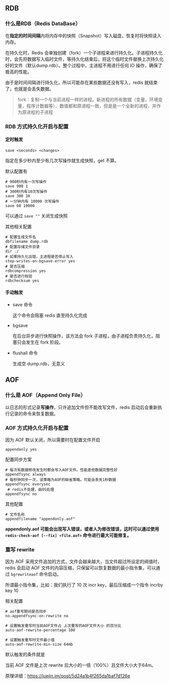 ## RDB

### 什么是RDB（Redis DataBase）

在**指定的时间间隔**内将内存中的快照（Snapshot）写入磁盘，恢复时将快照读入内存。

在持久化时，Redis 会单独创建（fork）一个子进程来进行持久化。子进程持久化时，会先将数据写入临时文件，等持久化结束后，将这个临时文件替换上次持久化好的文件（默认dump.rdb）。整个过程中，主进程不用进行任何 IO 操作，确保了极高的性能。

由于是时间间隔进行持久化，所以可能存在某些数据还没有写入，redis 就结束了，也就是会丢失数据。



> fork：复制一个与当前进程一样的进程。新进程的所有数据（变量，环境变量，程序计数器等）、数值都和原进程一致，但是是一个全新的进程，并作为原进程的子进程



### RDB 方式持久化开启与配置

#### 定时触发

`save <seconds> <changes>`

指定在多少秒内至少有几次写操作就生成快照，get 不算。

默认配置有

```shell
# 900秒内有一次写操作
save 900 1
# 300秒内有10次写操作
save 300 10
# 一分钟内有 10000 次写操作
save 60 10000
```

可以通过 `save ""` 关闭生成快照

其他相关配置

```shell
# 配置生成文件名
dbfilename dump.rdb
# 配置存储文件目录
dir ./
# 如果持久化出错，主进程是否停止写入
stop-writes-on-bgsave-error yes
# 是否压缩
rdbcompression yes
# 是否进行校验
rdbchecksum yes
```



#### 手动触发

+ save 命令

  这个命令会阻塞 redis 直至持久化完成

+ bgsave

  在后台异步进行快照操作，该方法会 fork 子进程，由子进程负责持久化，阻塞只会发生在 fork 阶段。

+ flushall 命令

  生成空 dump.rdb，无意义



## AOF

### 什么是 AOF（Append Only File）

以日志的形式记录**写操作**，只许追加文件但不能改写文件，redis 启动后会重新执行记录的命令来恢复数据。

### AOF 方式持久化开启与配置

因为 AOF 默认关闭，所以需要时在配置文件开启

```shell
appendonly yes
```

配置同步方案

```shell
# 每次有数据修改发生时都会写入AOF文件。性能差但数据完整性好
appendfsync always
# 每秒钟同步一次，该策略为AOF的缺省策略。可能会丢失1秒数据
appendfsync everysec  
 # redis不处理，由OS处理
appendfsync no 		  
```

其他配置

```shell
# 文件名称
appendfilename "appendonly.aof"
```



**appendonly.aof 可能会出现写入错误，或者人为修改错误，这时可以通过使用 `redis-check-aof [--fix] <file.aof>` 命令进行最大可能修复。**



### 重写 rewrite

因为 AOF 采用文件追加的方式，文件会越来越大，当文件超过所设定的阀值时，redis 会启动 AOF 文件的内容压缩，只保留可以恢复数据的最小指令集，可以通过 `bgrewriteaof` 命令启动。

所谓最小指令集，比如：我们执行了 10 次 incr key，最后压缩成一个指令 incrby key 10

相关配置

```shell
# aof重写期间是否同步
no-appendfsync-on-rewrite no

# 设置触发重写时当前AOF文件占 上次重写的AOF文件大小 的百分比
auto-aof-rewrite-percentage 100

# 设置触发重写时文件最小值
auto-aof-rewrite-min-size 64mb
```

默认触发的条件就是

当前 AOF 文件是上次 rewrite 后大小的一倍（100%）且文件大小大于64m。



原理详细：https://juejin.im/post/5d24a1b4f265da1baf7d126e